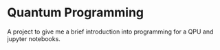 # Quantum Programming
A project to give me a brief introduction into programming for a QPU and jupyter notebooks.

